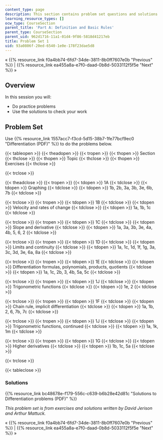 ```yaml
---
content_type: page
description: This section contains problem set questions and solutions on differentiation.
learning_resource_types: []
ocw_type: CourseSection
parent_title: 'Part A: Definition and Basic Rules'
parent_type: CourseSection
parent_uid: 962d1716-11a1-01d4-9f86-5818d41217eb
title: Problem Set 1
uid: 93a0806f-20ed-6540-1e0e-178f23dae5d8
---
```


« {{% resource_link f0a4bb74-6fd7-34de-3811-8b0ff7607e0b "Previous" %}} | {{% resource_link ea455a8a-e7f0-daad-0b8d-5033112f5f5e "Next" %}} »

Overview
--------

In this session you will:

*   Do practice problems
*   Use the solutions to check your work

Problem Set
-----------

Use {{% resource_link 1557acc7-f3cd-5d15-38b7-1fe77bcf9ec0 "Differentiation (PDF)" %}} to do the problems below.

{{< tableopen >}}
{{< theadopen >}}
{{< tropen >}}
{{< thopen >}}
Section
{{< thclose >}}
{{< thopen >}}
Topic
{{< thclose >}}
{{< thopen >}}
Exercises
{{< thclose >}}

{{< trclose >}}

{{< theadclose >}}
{{< tropen >}}
{{< tdopen >}}
1A
{{< tdclose >}}
{{< tdopen >}}
Graphing
{{< tdclose >}}
{{< tdopen >}}
1b, 2b, 3a, 3b, 3e, 6b, 7b
{{< tdclose >}}

{{< trclose >}}
{{< tropen >}}
{{< tdopen >}}
1B
{{< tdclose >}}
{{< tdopen >}}
Velocity and rates of change
{{< tdclose >}}
{{< tdopen >}}
1a, 1b, 1c
{{< tdclose >}}

{{< trclose >}}
{{< tropen >}}
{{< tdopen >}}
1C
{{< tdclose >}}
{{< tdopen >}}
Slope and derivative
{{< tdclose >}}
{{< tdopen >}}
1a, 3a, 3b, 3e, 4a, 4b, 5, 6, 2
{{< tdclose >}}

{{< trclose >}}
{{< tropen >}}
{{< tdopen >}}
1D
{{< tdclose >}}
{{< tdopen >}}
Limits and continuity
{{< tdclose >}}
{{< tdopen >}}
1a, 1c, 1d, 1f, 1g, 3a, 3c, 3d, 3e, 6a, 8a
{{< tdclose >}}

{{< trclose >}}
{{< tropen >}}
{{< tdopen >}}
1E
{{< tdclose >}}
{{< tdopen >}}
Differentiation formulas, polynomials, products, quotients
{{< tdclose >}}
{{< tdopen >}}
1a, 1c, 2b, 3, 4b, 5a, 5c
{{< tdclose >}}

{{< trclose >}}
{{< tropen >}}
{{< tdopen >}}
1J
{{< tdclose >}}
{{< tdopen >}}
Trigonometric functions
{{< tdclose >}}
{{< tdopen >}}
1e, 2
{{< tdclose >}}

{{< trclose >}}
{{< tropen >}}
{{< tdopen >}}
1F
{{< tdclose >}}
{{< tdopen >}}
Chain rule, implicit differentiation
{{< tdclose >}}
{{< tdopen >}}
1a, 1b, 2, 6, 7b, 7c
{{< tdclose >}}

{{< trclose >}}
{{< tropen >}}
{{< tdopen >}}
1J
{{< tdclose >}}
{{< tdopen >}}
Trigonometric functions, continued
{{< tdclose >}}
{{< tdopen >}}
1a, 1k, 1m
{{< tdclose >}}

{{< trclose >}}
{{< tropen >}}
{{< tdopen >}}
1G
{{< tdclose >}}
{{< tdopen >}}
Higher derivatives
{{< tdclose >}}
{{< tdopen >}}
1b, 1c, 5a
{{< tdclose >}}

{{< trclose >}}

{{< tableclose >}}

### Solutions

{{% resource_link bc48678e-f179-556c-c639-b6b28e42d81c "Solutions to Differentiation problems (PDF)" %}}

_This problem set is from exercises and solutions written by David Jerison and Arthur Mattuck._

« {{% resource_link f0a4bb74-6fd7-34de-3811-8b0ff7607e0b "Previous" %}} | {{% resource_link ea455a8a-e7f0-daad-0b8d-5033112f5f5e "Next" %}} »
